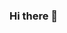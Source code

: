 ### Hi there 👋

<!--
**Adithya65/Adithya65** is a ✨ _special_ ✨ repository because its `README.md` (this file) appears on your GitHub profile.



- 🔭 I’m currently working on Raspberrypi,computer Vision and Tkinter
- 🌱 I’m currently pursuing Btech in Electronics and Communication 
- 👯 I’m looking to collaborate on Electronics,robotics and Automation projects
- 🤔 I’m looking for help with AI and OpenCV
- 💬 Ask me about Arduino,IOT,Python
- 📫 How to reach me:
  > 📄Email: adithyasm@ieee.org
  >🎓[LinkedIn](https://www.linkedin.com/in/adithya-s-m-a69ba61a0)
  >📸[Instagram](https://www.instagram.com/adithya.s.m_?r=nametag)
                     

